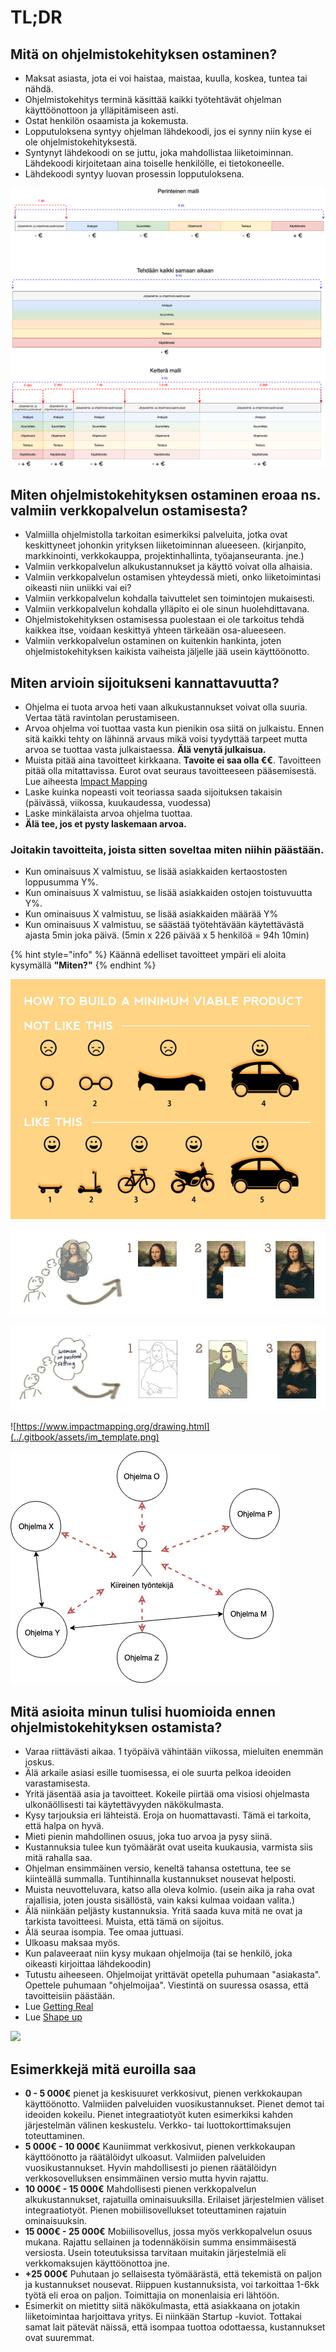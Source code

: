 # TL;DR

## Mitä on ohjelmistokehityksen ostaminen?

* Maksat asiasta, jota ei voi haistaa, maistaa, kuulla, koskea, tuntea tai nähdä.
* Ohjelmistokehitys terminä käsittää kaikki työtehtävät ohjelman käyttöönottoon ja ylläpitämiseen asti.
* Ostat henkilön osaamista ja kokemusta.
* Lopputuloksena syntyy ohjelman lähdekoodi, jos ei synny niin kyse ei ole ohjelmistokehityksestä.
* Syntynyt lähdekoodi on se juttu, joka mahdollistaa liiketoiminnan. Lähdekoodi kirjoitetaan aina toiselle henkilölle, ei tietokoneelle.
* Lähdekoodi syntyy luovan prosessin lopputuloksena.

![Ohjelmistokehityksen vaiheistaminen](../.gitbook/assets/ohjelmistokehitys.png)

## Miten ohjelmistokehityksen ostaminen eroaa ns. valmiin verkkopalvelun ostamisesta?

* Valmiilla ohjelmistolla tarkoitan esimerkiksi palveluita, jotka ovat keskittyneet johonkin yrityksen liiketoiminnan alueeseen. \(kirjanpito, markkinointi, verkkokauppa, projektinhallinta, työajanseuranta. jne.\)
* Valmiin verkkopalvelun alkukustannukset ja käyttö voivat olla alhaisia.
* Valmiin verkkopalvelun ostamisen yhteydessä mieti, onko liiketoimintasi oikeasti niin uniikki vai ei?
* Valmiin verkkopalvelun kohdalla taivuttelet sen toimintojen mukaisesti.
* Valmiin verkkopalvelun kohdalla ylläpito ei ole sinun huolehdittavana.
* Ohjelmistokehityksen ostamisessa puolestaan ei ole tarkoitus tehdä kaikkea itse, voidaan keskittyä yhteen tärkeään osa-alueeseen.
* Valmiin verkkopalvelun ostaminen on kuitenkin hankinta, joten ohjelmistokehityksen kaikista vaiheista jäljelle jää usein käyttöönotto.

## Miten arvioin sijoitukseni kannattavuutta?

* Ohjelma ei tuota arvoa heti vaan alkukustannukset voivat olla suuria. Vertaa tätä ravintolan perustamiseen.
* Arvoa ohjelma voi tuottaa vasta kun pienikin osa siitä on julkaistu. Ennen sitä kaikki tehty on lähinnä arvaus mikä voisi tyydyttää tarpeet mutta arvoa se tuottaa vasta julkaistaessa. **Älä venytä julkaisua.**
* Muista pitää aina tavoitteet kirkkaana. **Tavoite ei saa olla €€**. Tavoitteen pitää olla mitattavissa. Eurot ovat seuraus tavoitteeseen pääsemisestä. Lue aiheesta [Impact Mapping](https://www.impactmapping.org/book.html)
* Laske kuinka nopeasti voit teoriassa saada sijoituksen takaisin \(päivässä, viikossa, kuukaudessa, vuodessa\)
* Laske minkälaista arvoa ohjelma tuottaa.
* **Älä tee, jos et pysty laskemaan arvoa.**

### Joitakin tavoitteita, joista sitten soveltaa miten niihin päästään.

* Kun ominaisuus X valmistuu, se lisää asiakkaiden kertaostosten loppusumma Y%.
* Kun ominaisuus X valmistuu, se lisää asiakkaiden ostojen toistuvuutta Y%.
* Kun ominaisuus X valmistuu, se lisää asiakkaiden määrää Y%
* Kun ominaisuus X valmistuu, se säästää työtehtävään käytettävästä ajasta 5min joka päivä. \(5min x 226 päivää x 5 henkilöä = 94h 10min\)

{% hint style="info" %}
Käännä edelliset tavoitteet ympäri eli aloita kysymällä **"Miten?"**
{% endhint %}

![](../.gitbook/assets/mvp.png)

![](../.gitbook/assets/incrementing.jpg)

![](../.gitbook/assets/iterating.jpg)

![https://www.impactmapping.org/drawing.html](../.gitbook/assets/im_template.png)

![](../.gitbook/assets/tyo-ukko.png)

## Mitä asioita minun tulisi huomioida ennen ohjelmistokehityksen ostamista?

* Varaa riittävästi aikaa. 1 työpäivä vähintään viikossa, mieluiten enemmän joskus.
* Älä arkaile asiasi esille tuomisessa, ei ole suurta pelkoa ideoiden varastamisesta.
* Yritä jäsentää asia ja tavoitteet. Kokeile piirtää oma visiosi ohjelmasta ulkonäöllisesti tai käytettävyyden näkökulmasta.
* Kysy tarjouksia eri lähteistä. Eroja on huomattavasti. Tämä ei tarkoita, että halpa on hyvä.
* Mieti pienin mahdollinen osuus, joka tuo arvoa ja pysy siinä.
* Kustannuksia tulee kun työmäärät ovat useita kuukausia, varmista siis mitä rahalla saa.
* Ohjelman ensimmäinen versio, keneltä tahansa ostettuna, tee se kiinteällä summalla. Tuntihinnalla kustannukset nousevat helposti.
* Muista neuvotteluvara, katso alla oleva kolmio. \(usein aika ja raha ovat rajallisia, joten jousta sisällöstä, vain kaksi kulmaa voidaan valita.\)
* Älä niinkään peljästy kustannuksia. Yritä saada kuva mitä ne ovat ja tarkista tavoitteesi. Muista, että tämä on sijoitus.
* Älä seuraa isompia. Tee omaa juttuasi. 
* Ulkoasu maksaa myös.
* Kun palaveeraat niin kysy mukaan ohjelmoija \(tai se henkilö, joka oikeasti kirjoittaa lähdekoodin\)
* Tutustu aiheeseen. Ohjelmoijat yrittävät opetella puhumaan "asiakasta". Opettele puhumaan "ohjelmoijaa". Viestintä on suuressa osassa, että tavoitteisiin päästään.
* Lue [Getting Real](https://basecamp.com/books/getting-real)
* Lue [Shape up](https://basecamp.com/shapeup)

![](https://upload.wikimedia.org/wikipedia/commons/thumb/8/88/Project-triangle-en.svg/800px-Project-triangle-en.svg.png)

## Esimerkkejä mitä euroilla saa

* **0 - 5 000€** pienet ja keskisuuret verkkosivut, pienen verkkokaupan käyttöönotto. Valmiiden palveluiden vuosikustannukset. Pienet demot tai ideoiden kokeilu. Pienet integraatiotyöt kuten esimerkiksi kahden järjestelmän välinen keskustelu. Verkko- tai luottokorttimaksujen toteuttaminen.
* **5 000€ - 10 000€** Kauniimmat verkkosivut, pienen verkkokaupan käyttöönotto ja räätälöidyt ulkoasut. Valmiiden palveluiden vuosikustannukset. Hyvin mahdollisesti jo pienen räätälöidyn verkkosovelluksen ensimmäinen versio mutta hyvin rajattu.
* **10 000€ - 15 000€** Mahdollisesti pienen verkkopalvelun alkukustannukset, rajatuilla ominaisuuksilla. Erilaiset järjestelmien väliset integraatiotyöt. Pienen mobiilisovellukset toteuttaminen rajatuin ominaisuuksin.
* **15 000€ - 25 000€** Mobiilisovellus, jossa myös verkkopalvelun osuus mukana. Rajattu sellainen ja todennäköisin summa ensimmäisestä versiosta. Usein toteutuksissa tarvitaan muitakin järjestelmiä eli verkkomaksujen käyttöönottoa jne.
* **+25 000€** Puhutaan jo sellaisesta työmäärästä, että tekemistä on paljon ja kustannukset nousevat. Riippuen kustannuksista, voi tarkoittaa 1-6kk työtä eli eroa on paljon. Toimittajia on monenlaisia eri lähtöön.
* Esimerkit on mietitty siitä näkökulmasta, että asiakkaana on jotakin liiketoimintaa harjoittava yritys. Ei niinkään Startup -kuviot. Tottakai samat lait pätevät näissä, että isompaa tuottoa odottaessa, kustannukset ovat suuremmat.

